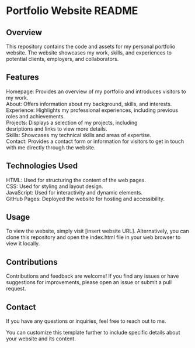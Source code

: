
# Portfolio Website README
## Overview
This repository contains the code and assets for my personal portfolio website. The website showcases my work, skills, and experiences to potential clients, employers, and collaborators.

## Features
Homepage: Provides an overview of my portfolio and introduces visitors to my work.
<br>About: Offers information about my background, skills, and interests.
<br>Experience: Highlights my professional experiences, including previous roles and achievements.
<br>Projects: Displays a selection of my projects, including <br>desriptions and links to view more details.
<br>Skills: Showcases my technical skills and areas of expertise.
<br>Contact: Provides a contact form or information for visitors to get in touch with me directly through the website.

## Technologies Used
HTML: Used for structuring the content of the web pages.
<br>CSS: Used for styling and layout design.
<br>JavaScript: Used for interactivity and dynamic elements.
<br>GitHub Pages: Deployed the website for hosting and accessibility.

## Usage
To view the website, simply visit [insert website URL]. Alternatively, you can clone this repository and open the index.html file in your web browser to view it locally.

## Contributions
Contributions and feedback are welcome! If you find any issues or have suggestions for improvements, please open an issue or submit a pull request.

## Contact
If you have any questions or inquiries, feel free to reach out to me.

You can customize this template further to include specific details about your website and its content.